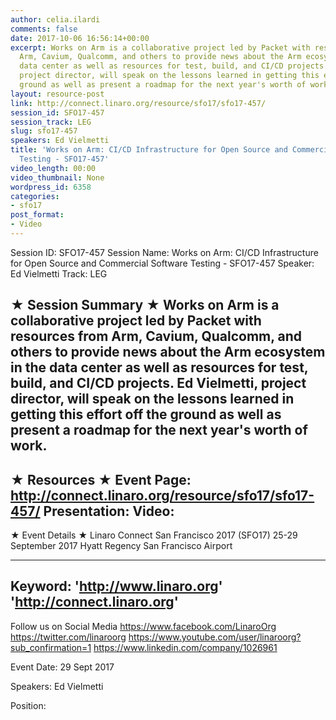 ```yaml
---
author: celia.ilardi
comments: false
date: 2017-10-06 16:56:14+00:00
excerpt: Works on Arm is a collaborative project led by Packet with resources from
  Arm, Cavium, Qualcomm, and others to provide news about the Arm ecosystem in the
  data center as well as resources for test, build, and CI/CD projects. Ed Vielmetti,
  project director, will speak on the lessons learned in getting this effort off the
  ground as well as present a roadmap for the next year's worth of work.
layout: resource-post
link: http://connect.linaro.org/resource/sfo17/sfo17-457/
session_id: SFO17-457
session_track: LEG
slug: sfo17-457
speakers: Ed Vielmetti
title: 'Works on Arm: CI/CD Infrastructure for Open Source and Commercial Software
  Testing - SFO17-457'
video_length: 00:00
video_thumbnail: None
wordpress_id: 6358
categories:
- sfo17
post_format:
- Video
---
```


Session ID: SFO17-457
Session Name: Works on Arm: CI/CD Infrastructure for Open Source and Commercial Software Testing - SFO17-457
Speaker: Ed Vielmetti
Track: LEG


★ Session Summary ★
Works on Arm is a collaborative project led by Packet with resources from Arm, Cavium, Qualcomm, and others to provide news about the Arm ecosystem in the data center as well as resources for test, build, and CI/CD projects. Ed Vielmetti, project director, will speak on the lessons learned in getting this effort off the ground as well as present a roadmap for the next year's worth of work.
---------------------------------------------------
★ Resources ★
Event Page: http://connect.linaro.org/resource/sfo17/sfo17-457/
Presentation: 
Video: 
 ---------------------------------------------------

★ Event Details ★
Linaro Connect San Francisco 2017 (SFO17)
25-29 September 2017
Hyatt Regency San Francisco Airport

---------------------------------------------------
Keyword: 
'http://www.linaro.org'
'http://connect.linaro.org'
---------------------------------------------------
Follow us on Social Media
https://www.facebook.com/LinaroOrg
https://twitter.com/linaroorg
https://www.youtube.com/user/linaroorg?sub_confirmation=1
https://www.linkedin.com/company/1026961

Event Date: 29 Sept 2017

Speakers: Ed Vielmetti

Position: 

